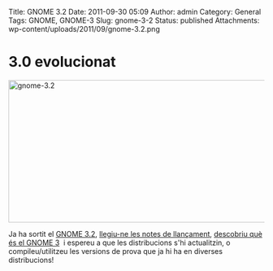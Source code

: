 Title: GNOME 3.2
Date: 2011-09-30 05:09
Author: admin
Category: General
Tags: GNOME, GNOME-3
Slug: gnome-3-2
Status: published
Attachments: wp-content/uploads/2011/09/gnome-3.2.png

# 3.0 evolucionat

[<img src="{static}wp-content/uploads/2011/09/gnome-3.2.png" title="gnome-3.2" class="aligncenter size-full wp-image-1250" width="940" height="280" />](http://gnome.org)

Ja ha sortit el [GNOME 3.2](http://gnome.org "Pàgina web del projecte GNOME"), [llegiu-ne les notes de llançament](http://library.gnome.org/misc/release-notes/3.2/ "Notes de llançament del GNOME 3.2"), [descobriu què és el GNOME 3](http://www.gnome.org/gnome-3/ "Pàgina d'explicació del concepte GNOME 3")  i espereu a que les distribucions s'hi actualitzin, o compileu/utilitzeu les versions de prova que ja hi ha en diverses distribucions!
